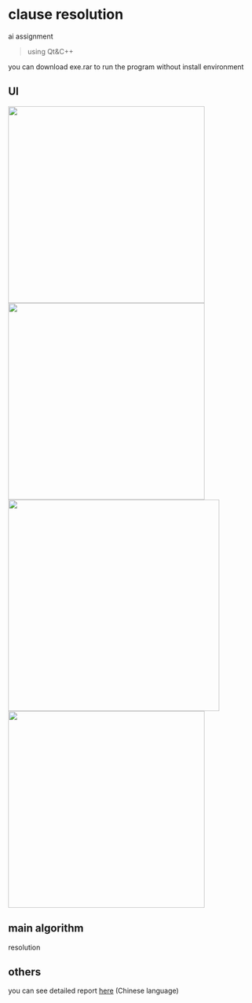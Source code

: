 # clause resolution
ai assignment

>
>using Qt&C++ 

you can download exe.rar to run the program without install environment

## UI

<img src="https://user-images.githubusercontent.com/58033867/125755977-e0e5f99e-020c-4c33-b8fb-8c7852621616.png" width="400"><img src="https://user-images.githubusercontent.com/58033867/125755866-547e2ea2-b8a7-4b23-879e-5bb51e987a6e.png" width="400"><img src="https://user-images.githubusercontent.com/58033867/125755673-a4dabe14-63bd-4b18-aab2-00a313c59591.png" width="430"><img src="https://user-images.githubusercontent.com/58033867/125756208-368d4a69-47a8-40d4-934f-f19ee612190d.png" width="400">


## main algorithm

resolution

## others
you can see detailed report [here](https://github.com/Iris-Song/Gomoku/blob/main/report.pdf) (Chinese language)
